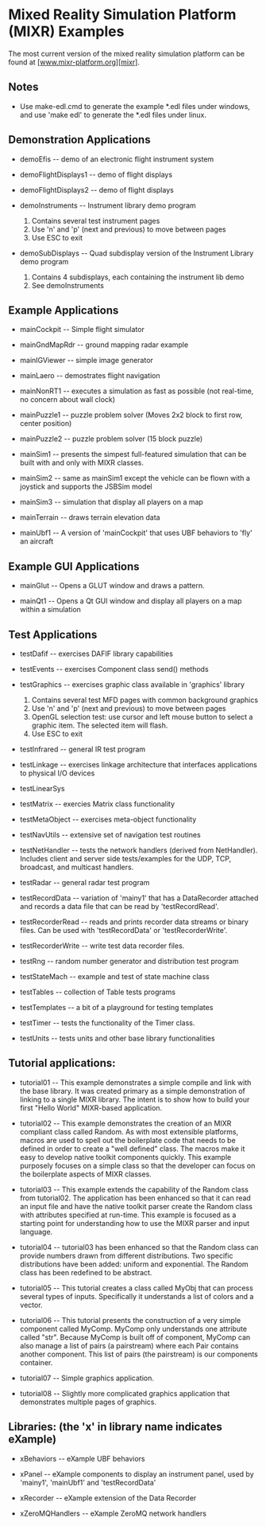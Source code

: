 
Mixed Reality Simulation Platform (MIXR) Examples
=================================================

The most current version of the mixed reality simulation platform can be found at [www.mixr-platform.org][mixr].

Notes
-----

*  Use make-edl.cmd to generate the example *.edl files under windows, and
   use 'make edl' to generate the *.edl files under linux.


Demonstration Applications
--------------------------

* demoEfis -- demo of an electronic flight instrument system

* demoFlightDisplays1 -- demo of flight displays

* demoFlightDisplays2 -- demo of flight displays

* demoInstruments -- Instrument library demo program
    1. Contains several test instrument pages
    2. Use 'n' and 'p' (next and previous) to move between pages
    3. Use ESC to exit

* demoSubDisplays -- Quad subdisplay version of the Instrument Library demo program
    1. Contains 4 subdisplays, each containing the instrument lib demo
    2. See demoInstruments

Example Applications
--------------------

* mainCockpit -- Simple flight simulator

* mainGndMapRdr -- ground mapping radar example

* mainIGViewer -- simple image generator

* mainLaero -- demostrates flight navigation

* mainNonRT1 -- executes a simulation as fast as possible (not real-time, no concern about wall clock)

* mainPuzzle1 -- puzzle problem solver (Moves 2x2 block to first row, center position)

* mainPuzzle2 -- puzzle problem solver (15 block puzzle)

* mainSim1 -- presents the simpest full-featured simulation that can be built with and only with MIXR classes.

* mainSim2 -- same as mainSim1 except the vehicle can be flown with a joystick and supports the JSBSim model

* mainSim3 -- simulation that display all players on a map

* mainTerrain -- draws terrain elevation data

* mainUbf1 -- A version of 'mainCockpit' that uses UBF behaviors to 'fly' an aircraft

Example GUI Applications
------------------------

* mainGlut -- Opens a GLUT window and draws a pattern.

* mainQt1 -- Opens a Qt GUI window and display all players on a map within a simulation

Test Applications
-----------------

* testDafif -- exercises DAFIF library capabilities

* testEvents -- exercises Component class send() methods

* testGraphics -- exercises graphic class available in 'graphics' library
    1. Contains several test MFD pages with common background graphics
    2. Use 'n' and 'p' (next and previous) to move between pages
    3. OpenGL selection test: use cursor and left mouse button to select a graphic item.  The selected item will flash.
    4. Use ESC to exit

* testInfrared -- general IR test program

* testLinkage -- exercises linkage architecture that interfaces applications to physical I/O devices

* testLinearSys

* testMatrix -- exercies Matrix class functionality

* testMetaObject -- exercises meta-object functionality

* testNavUtils -- extensive set of navigation test routines

* testNetHandler -- tests the network handlers (derived from NetHandler).  Includes client and server side tests/examples for the UDP, TCP, broadcast, and multicast handlers.

* testRadar -- general radar test program

* testRecordData -- variation of 'mainy1' that has a DataRecorder attached and records a data file that can be read by 'testRecordRead'.

* testRecorderRead -- reads and prints recorder data streams or binary files. Can be used with 'testRecordData' or 'testRecorderWrite'.

* testRecorderWrite -- write test data recorder files.

* testRng -- random number generator and distribution test program

* testStateMach -- example and test of state machine class

* testTables -- collection of Table tests programs

* testTemplates -- a bit of a playground for testing templates

* testTimer -- tests the functionality of the Timer class.

* testUnits  -- tests units and other base library functionalities

Tutorial applications:
--------------------------------------------------------------------------------------------

* tutorial01 -- This example demonstrates a simple compile and link with the base library. It was created primary as a simple demonstration of linking to a single MIXR library. The intent is to show how to build your first "Hello World" MIXR-based application.

* tutorial02 -- This example demonstrates the creation of an MIXR compliant class called Random. As with most extensible platforms, macros are used to spell out the boilerplate code that needs to be defined in order to create a "well defined" class. The macros make it easy to develop native toolkit components quickly. This example purposely focuses on a simple class so that the developer can focus on the boilerplate aspects of MIXR classes.

* tutorial03 -- This example extends the capability of the Random class from tutorial02. The application has been enhanced so that it can read an input file and have the native toolkit parser create the Random class with attributes specified at run-time. This example is focused as a starting point for understanding how to use the MIXR parser and input language.

* tutorial04 -- tutorial03 has been enhanced so that the Random class can provide numbers drawn from different distributions. Two specific distributions have been added: uniform and exponential. The Random class has been redefined to be abstract.

* tutorial05 -- This tutorial creates a class called MyObj that can process several types of inputs. Specifically it understands a list of colors and a vector.

* tutorial06 -- This tutorial presents the construction of a very simple component called MyComp. MyComp only understands one attribute called "str". Because MyComp is built off of component, MyComp can also manage a list of pairs (a pairstream) where each Pair contains another component. This list of pairs (the pairstream) is our components container.

* tutorial07 -- Simple graphics application.

* tutorial08 -- Slightly more complicated graphics application that demonstrates multiple pages of graphics.


Libraries: (the 'x' in library name indicates eXample)
--------------------------------------------------------------------------------------------
* xBehaviors -- eXample UBF behaviors

* xPanel -- eXample components to display an instrument panel, used by 'mainy1', 'mainUbf1' and 'testRecordData'

* xRecorder -- eXample extension of the Data Recorder

* xZeroMQHandlers -- eXample ZeroMQ network handlers


[mixr]: http://www.mixr-platform.org
